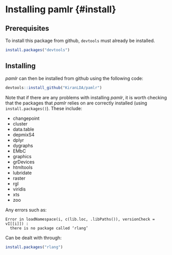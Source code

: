 # Installing pamlr {#install}


## Prerequisites

To install this package from github, `devtools` must already be installed.


``` r
install.packages("devtools")
```

## Installing


_pamlr_ can then be installed from github using the following code:


``` r
devtools::install_github("KiranLDA/pamlr")
```


Note that if there are any problems with installing _pamlr_, it is worth checking that the packages that _pamlr_ relies on are correctly installed (using `install.packages()`). These include:

* changepoint 
* cluster 
* data.table
* depmixS4 
* dplyr
* dygraphs 
* EMbC 
* graphics 
* grDevices 
* htmltools 
* lubridate
* raster
* rgl 
* viridis
* xts
* zoo

Any errors such as: 

```
Error in loadNamespace(i, c(lib.loc, .libPaths()), versionCheck = vI[[i]]) : 
  there is no package called ‘rlang’
```
Can be dealt with through:


``` r
install.packages("rlang")
```
